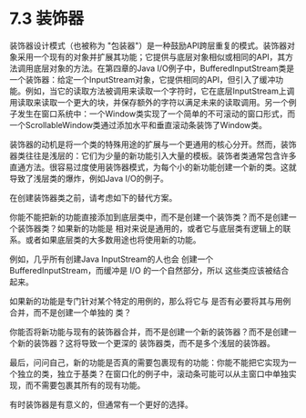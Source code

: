 # 7.3 装饰器

装饰器设计模式（也被称为 "包装器"）是一种鼓励API跨层重复的模式。装饰器对象采用一个现有的对象并扩展其功能；它提供与底层对象相似或相同的API，其方法调用底层对象的方法。在第四章的Java I/O例子中，BufferedInputStream类是一个装饰器：给定一个InputStream对象，它提供相同的API，但引入了缓冲功能。例如，当它的读取方法被调用来读取一个字符时，它在底层InputStream上调用读取来读取一个更大的块，并保存额外的字符以满足未来的读取调用。另一个例子发生在窗口系统中：一个Window类实现了一个简单的不可滚动的窗口形式，而一个ScrollableWindow类通过添加水平和垂直滚动条装饰了Window类。

装饰器的动机是将一个类的特殊用途的扩展与一个更通用的核心分开。然而，装饰器类往往是浅层的：它们为少量的新功能引入大量的模板。装饰者类通常包含许多直通方法。很容易过度使用装饰器模式，为每个小的新功能创建一个新的类。这就导致了浅层类的爆炸，例如Java I/O的例子。

在创建装饰器类之前，请考虑如下的替代方案。

你能不能把新的功能直接添加到底层类中，而不是创建一个装饰类？而不是创建一个装饰器类？如果新的功能是 相对来说是通用的，或者它与底层类有逻辑上的联系。或者如果底层类的大多数用途也将使用新的功能。

例如，几乎所有创建Java InputStream的人也会 创建一个 BufferedInputStream，而缓冲是 I/O 的一个自然部分，所以 这些类应该被结合起来。

如果新的功能是专门针对某个特定的用例的，那么将它与 是否有必要将其与用例合并，而不是创建一个单独的 类？

你能否将新功能与现有的装饰器合并，而不是创建一个新的装饰器？而不是创建一个新的装饰器？这将导致一个更深的 装饰器类，而不是多个浅层的装饰器。

最后，问问自己，新的功能是否真的需要包裹现有的功能：你能不能把它实现为一个独立的类，独立于基类？在窗口化的例子中，滚动条可能可以从主窗口中单独实现，而不需要包裹其所有的现有功能。

有时装饰器是有意义的，但通常有一个更好的选择。

